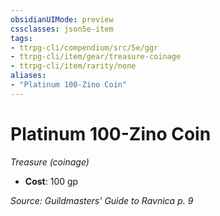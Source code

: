 ```yaml
---
obsidianUIMode: preview
cssclasses: json5e-item
tags:
- ttrpg-cli/compendium/src/5e/ggr
- ttrpg-cli/item/gear/treasure-coinage
- ttrpg-cli/item/rarity/none
aliases: 
- "Platinum 100-Zino Coin"
---
```

# Platinum 100-Zino Coin
*Treasure (coinage)*  

- **Cost**: 100 gp

*Source: Guildmasters' Guide to Ravnica p. 9*
